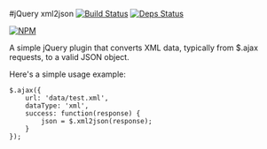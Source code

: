 #jQuery xml2json [![Build Status][buildstatus]][buildstatusurl] [![Deps Status][depstatus]][depstatusurl]

[![NPM][npm]](https://nodei.co/npm/jquery-xml2json/)

A simple jQuery plugin that converts XML data, typically from $.ajax requests, to a valid JSON object.

Here's a simple usage example:

    $.ajax({
        url: 'data/test.xml',
        dataType: 'xml',
        success: function(response) {
            json = $.xml2json(response);
        }
    });

[buildstatus]: https://drone.io/github.com/sergeyt/jQuery-xml2json/status.png
[buildstatusurl]: https://drone.io/github.com/sergeyt/jQuery-xml2json/latest
[depstatus]: https://david-dm.org/sergeyt/jQuery-xml2json.png
[depstatusurl]: https://david-dm.org/sergeyt/jQuery-xml2json
[npm]: https://nodei.co/npm/jquery-xml2json.png?downloads=true&stars=true
